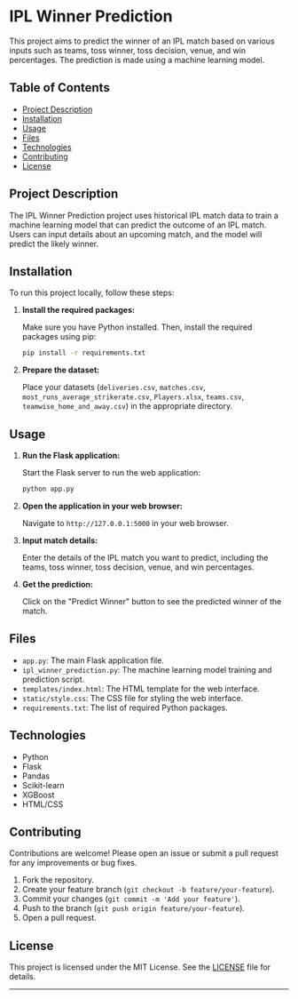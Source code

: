 # IPL Winner Prediction

This project aims to predict the winner of an IPL match based on various inputs such as teams, toss winner, toss decision, venue, and win percentages. The prediction is made using a machine learning model.

## Table of Contents

- [Project Description](#project-description)
- [Installation](#installation)
- [Usage](#usage)
- [Files](#files)
- [Technologies](#technologies)
- [Contributing](#contributing)
- [License](#license)

## Project Description

The IPL Winner Prediction project uses historical IPL match data to train a machine learning model that can predict the outcome of an IPL match. Users can input details about an upcoming match, and the model will predict the likely winner.

## Installation

To run this project locally, follow these steps:

1. **Install the required packages:**

    Make sure you have Python installed. Then, install the required packages using pip:

    ```sh
    pip install -r requirements.txt
    ```

2. **Prepare the dataset:**

    Place your datasets (`deliveries.csv`, `matches.csv`, `most_runs_average_strikerate.csv`, `Players.xlsx`, `teams.csv`, `teamwise_home_and_away.csv`) in the appropriate directory.

## Usage

1. **Run the Flask application:**

    Start the Flask server to run the web application:

    ```sh
    python app.py
    ```

2. **Open the application in your web browser:**

    Navigate to `http://127.0.0.1:5000` in your web browser.

3. **Input match details:**

    Enter the details of the IPL match you want to predict, including the teams, toss winner, toss decision, venue, and win percentages.

4. **Get the prediction:**

    Click on the "Predict Winner" button to see the predicted winner of the match.

## Files

- `app.py`: The main Flask application file.
- `ipl_winner_prediction.py`: The machine learning model training and prediction script.
- `templates/index.html`: The HTML template for the web interface.
- `static/style.css`: The CSS file for styling the web interface.
- `requirements.txt`: The list of required Python packages.

## Technologies

- Python
- Flask
- Pandas
- Scikit-learn
- XGBoost
- HTML/CSS

## Contributing

Contributions are welcome! Please open an issue or submit a pull request for any improvements or bug fixes.

1. Fork the repository.
2. Create your feature branch (`git checkout -b feature/your-feature`).
3. Commit your changes (`git commit -m 'Add your feature'`).
4. Push to the branch (`git push origin feature/your-feature`).
5. Open a pull request.

## License

This project is licensed under the MIT License. See the [LICENSE](LICENSE) file for details.

---
